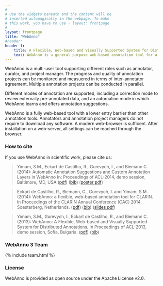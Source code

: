 ```yaml
---
#
# Use the widgets beneath and the content will be
# inserted automagically in the webpage. To make
# this work, you have to use › layout: frontpage
#
layout: frontpage
title: "WebAnno"
#header:
header-1:
    title: A Flexible, Web-based and Visually Supported System for Distributed Annotations
    text: WebAnno is a general purpose web-based annotation tool for a wide range of linguistic annotations including various layers of morphological, syntactical, and semantic annotations.Additionaly, custom annotation layers can be defined, allowing WebAnno to be used also for non-linguistic annotation tasks.
---
```


WebAnno is a multi-user tool supporting different roles such as annotator, curator, and project manager. The progress and quality of annotation projects can be monitored and measuered in terms of inter-annotator agreement. Multiple annotation projects can be conducted in parallel.

Different modes of annotation are supported, including a correction mode to review externally pre-annotated data, and an automation mode in which WebAnno learns and offers annotation suggestions.

WebAnno is a fully web-based tool with a lower entry barrier than other annotation tools. Annotators and annotation project managers do not require to download any software. A modern web-browser is sufficent. After installation on a web-server, all settings can be reached through the browser.

### How to cite

If you use WebAnno in scientific work, please cite us:

> Yimam, S.M., Eckart de Castilho, R., Gurevych, I., and Biemann C. (2014): Automatic Annotation Suggestions and Custom Annotation Layers in WebAnno In: Proceedings of ACL-2014, demo session, Baltimore, MD, USA ([pdf][ACL-2014-PDF]) ([bib][ACL-2014-BIB]) ([poster pdf][ACL-2014-POSTER])

> Eckart de Castilho, R., Biemann, C., Gurevych, I. and Yimam, S.M. (2014): WebAnno: a flexible, web-based annotation tool for CLARIN. In Proceedings of the CLARIN Annual Conference (CAC) 2014, Soesterberg, Netherlands. ([pdf][CLARIN-2014-PDF]) ([bib][CLARIN-2014-BIB]) ([slides pdf][CLARIN-2014-SLIDES])

> Yimam, S.M., Gurevych, I., Eckart de Castilho, R., and Biemann C. (2013): WebAnno: A Flexible, Web-based and Visually Supported System for Distributed Annotations. In Proceedings of ACL-2013, demo session, Sofia, Bulgaria. ([pdf][ACL-2013-PDF]) ([bib][ACL-2013-BIB])

### WebAnno 3 Team

{% include team.html %}

### License

WebAnno is provided as open source under the Apache License v2.0.

[ACL-2013-PDF]: http://www.aclweb.org/anthology/P13-4001.pdf
[ACL-2013-BIB]: http://www.aclweb.org/anthology/P13-4001.bib
[ACL-2014-POSTER]: https://webanno.googlecode.com/svn/files/webanno-acl2014-poster.pdf

[ACL-2014-PDF]: http://www.aclweb.org/anthology/P/P14/P14-5016.pdf
[ACL-2014-BIB]: http://www.aclweb.org/anthology/P/P14/P14-5016.bib

[CLARIN-2014-PDF]: http://www.clarin.eu/sites/default/files/cac2014_submission_6_0.pdf
[CLARIN-2014-SLIDES]: https://www.clarin.eu/sites/default/files/06-CAC_WebAnno_Slides_redistributable.pdf
[CLARIN-2014-BIB]: publications/CLARIN-2014.bib

